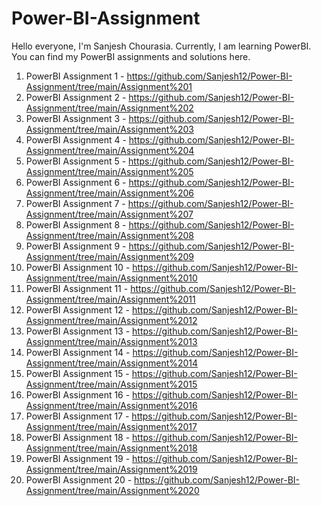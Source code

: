 # Power-BI-Assignment
Hello everyone, I'm Sanjesh Chourasia. Currently, I am learning  PowerBI. You can find my PowerBI assignments and solutions here. 

1. PowerBI Assignment 1 - https://github.com/Sanjesh12/Power-BI-Assignment/tree/main/Assignment%201
2. PowerBI Assignment 2 - https://github.com/Sanjesh12/Power-BI-Assignment/tree/main/Assignment%202
3. PowerBI Assignment 3 - https://github.com/Sanjesh12/Power-BI-Assignment/tree/main/Assignment%203
4. PowerBI Assignment 4 - https://github.com/Sanjesh12/Power-BI-Assignment/tree/main/Assignment%204
5. PowerBI Assignment 5 - https://github.com/Sanjesh12/Power-BI-Assignment/tree/main/Assignment%205
6. PowerBI Assignment 6 - https://github.com/Sanjesh12/Power-BI-Assignment/tree/main/Assignment%206
7. PowerBI Assignment 7 - https://github.com/Sanjesh12/Power-BI-Assignment/tree/main/Assignment%207
8. PowerBI Assignment 8 - https://github.com/Sanjesh12/Power-BI-Assignment/tree/main/Assignment%208
9. PowerBI Assignment 9 - https://github.com/Sanjesh12/Power-BI-Assignment/tree/main/Assignment%209
10. PowerBI Assignment 10 - https://github.com/Sanjesh12/Power-BI-Assignment/tree/main/Assignment%2010
11. PowerBI Assignment 11 - https://github.com/Sanjesh12/Power-BI-Assignment/tree/main/Assignment%2011
12. PowerBI Assignment 12 - https://github.com/Sanjesh12/Power-BI-Assignment/tree/main/Assignment%2012
13. PowerBI Assignment 13 - https://github.com/Sanjesh12/Power-BI-Assignment/tree/main/Assignment%2013
14. PowerBI Assignment 14 - https://github.com/Sanjesh12/Power-BI-Assignment/tree/main/Assignment%2014
15. PowerBI Assignment 15 - https://github.com/Sanjesh12/Power-BI-Assignment/tree/main/Assignment%2015
16. PowerBI Assignment 16 - https://github.com/Sanjesh12/Power-BI-Assignment/tree/main/Assignment%2016
17. PowerBI Assignment 17 - https://github.com/Sanjesh12/Power-BI-Assignment/tree/main/Assignment%2017
18. PowerBI Assignment 18 - https://github.com/Sanjesh12/Power-BI-Assignment/tree/main/Assignment%2018
19. PowerBI Assignment 19 - https://github.com/Sanjesh12/Power-BI-Assignment/tree/main/Assignment%2019
20. PowerBI Assignment 20 - https://github.com/Sanjesh12/Power-BI-Assignment/tree/main/Assignment%2020

